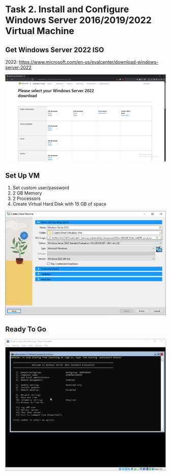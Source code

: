 # Task 2. Install and Configure Windows Server 2016/2019/2022 Virtual Machine
## Get Windows Server 2022 ISO 
2022: https://www.microsoft.com/en-us/evalcenter/download-windows-server-2022

![Windows Server ISO](./images/T2_1.PNG)
## Set Up VM
1. Set custom user/password
2. 2 GB Memory
3. 2 Processors
4. Create Virtual Hard Disk with 15 GB of space

![VM Set Up](./images/T2_2.PNG)
## Ready To Go
![Windows Server 2022](./images/T2_3.PNG)
